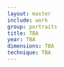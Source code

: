 ```yaml
---
layout: master
include: work
group: portraits
title: TBA
year: TBA
dimensions: TBA
technique: TBA
---
```

